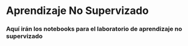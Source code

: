 # Aprendizaje No Supervizado
### Aquí irán los notebooks para el laboratorio de aprendizaje no supervizado